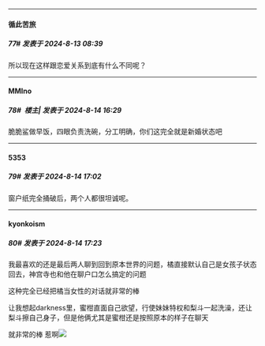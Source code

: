 ﻿
*****

####  循此苦旅  
##### 77#       发表于 2024-8-13 08:39

所以现在这样跟恋爱关系到底有什么不同呢？


*****

####  MMIno  
##### 78#         楼主| 发表于 2024-8-14 16:29

脆脆鲨做早饭，四眼负责洗碗，分工明确，你们这完全就是新婚状态吧


*****

####  5353  
##### 79#       发表于 2024-8-14 17:02

窗户纸完全捅破后，两个人都很坦诚呢。


*****

####  kyonkoism  
##### 80#       发表于 2024-8-14 17:23

我最喜欢的还是最后两人聊到回到原本世界的问题，橘直接默认自己是女孩子状态回去，神宫寺也和他在聊户口怎么搞定的问题

这种完全已经把橘当女性的对话就非常的棒

让我想起darkness里，蜜柑直面自己欲望，行使妹妹特权和梨斗一起洗澡，还让梨斗擦自己身子，但是他俩尤其是蜜柑还是按照原本的样子在聊天

就非常的棒 惹啊<img src="https://static.saraba1st.com/image/smiley/face2017/152.png" referrerpolicy="no-referrer">

